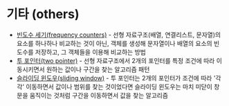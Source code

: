 # 기타 (others)

+ [빈도수 세기(frequency counters)](https://github.com/Iam-Sunghyun/javascript-algorithms/blob/main/src/algorithms/others/frequency-counter) - 선형 자료구조(배열, 연결리스트, 문자열)의 요소를 하나하나 비교하는 것이 아닌, 객체를 생성해 문자열이나 배열의 요소의 빈도수를 저장하고, 그 객체들을 이용해 비교하는 방법
+ [투 포인터(two pointer)](https://github.com/Iam-Sunghyun/javascript-algorithms/blob/main/src/algorithms/others/two-pointer) -
선형 자료구조에서 2개의 포인터를 특정 조건에 따라 이동시키면서 원하는 값이나 구간을 찾는 알고리즘 패턴
+ [슬라이딩 윈도우(sliding window)](https://github.com/Iam-Sunghyun/javascript-algorithms/blob/main/src/algorithms/others/sliding-window) - 투 포인터는 2개의 포인터가 조건에 따라 '각각' 이동하면서 값이나 범위를 찾는 것이었다면 슬라이딩 윈도우는 마치 미닫이 창문을 움직이는 것처럼 구간을 이동하면서 값을 찾는 알고리즘